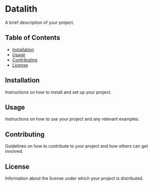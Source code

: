 Datalith
==========

A brief description of your project.

## Table of Contents

- [Installation](#installation)
- [Usage](#usage)
- [Contributing](#contributing)
- [License](#license)

## Installation

Instructions on how to install and set up your project.

## Usage

Instructions on how to use your project and any relevant examples.

## Contributing

Guidelines on how to contribute to your project and how others can get involved.

## License

Information about the license under which your project is distributed.

